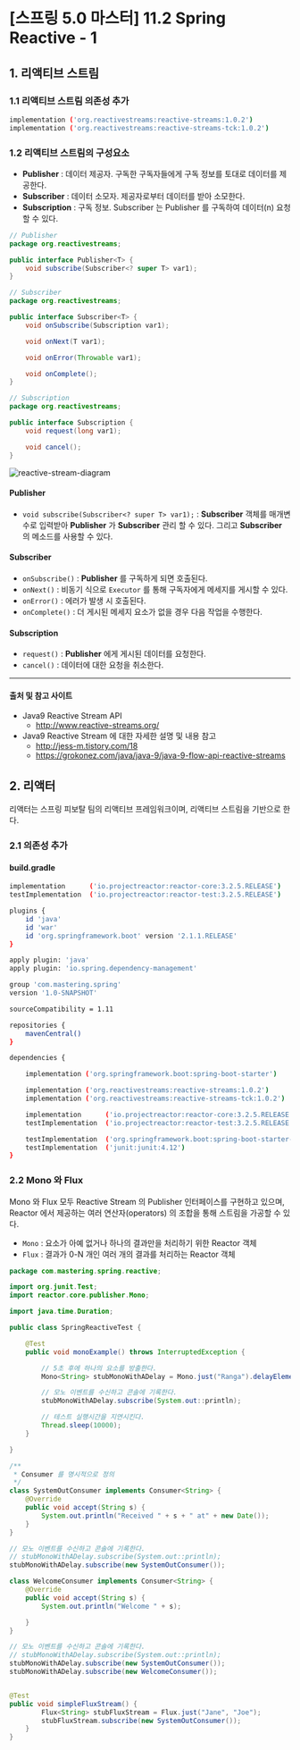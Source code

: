 # [스프링 5.0 마스터] 11.2 Spring Reactive - 1


## 1. 리액티브 스트림
### 1.1 리액티브 스트림 의존성 추가
```bash
implementation ('org.reactivestreams:reactive-streams:1.0.2')
implementation ('org.reactivestreams:reactive-streams-tck:1.0.2')
```
### 1.2 리액티브 스트림의 구성요소
+ **Publisher** : 데이터 제공자. 구독한 구독자들에게 구독 정보를 토대로 데이터를 제공한다.
+ **Subscriber** : 데이터 소모자. 제공자로부터 데이터를 받아 소모한다.
+ **Subscription** : 구독 정보. Subscriber 는 Publisher 를 구독하여 데이터(n) 요청할 수 있다. 

```java
// Publisher
package org.reactivestreams;

public interface Publisher<T> {
    void subscribe(Subscriber<? super T> var1);
}

// Subscriber
package org.reactivestreams;

public interface Subscriber<T> {
    void onSubscribe(Subscription var1);

    void onNext(T var1);

    void onError(Throwable var1);

    void onComplete();
}

// Subscription
package org.reactivestreams;

public interface Subscription {
    void request(long var1);

    void cancel();
}
```
![reactive-stream-diagram](https://grokonez.com/wp-content/uploads/2017/04/reactive-stream-flow-interface-behavior.png)

#### Publisher
+ `void subscribe(Subscriber<? super T> var1);` : **Subscriber** 객체를 매개변수로 입력받아 **Publisher** 가 **Subscriber** 관리 할 수 있다. 그리고 **Subscriber** 의 메소드를 사용할 수 있다.  

#### Subscriber
+ `onSubscribe()` : **Publisher** 를 구독하게 되면 호출된다.
+ `onNext()` : 비동기 식으로 `Executor` 를 통해 구독자에게 메세지를 게시할 수 있다.
+ `onError()` : 에러가 발생 시 호출된다.
+ `onComplete()` : 더 게시된 메세지 요소가 없을 경우 다음 작업을 수행한다.

#### Subscription
+ `request()` :  **Publisher** 에게 게시된 데이터를 요청한다.
+ `cancel()` : 데이터에 대한 요청을 취소한다.

---
#### 출처 및 참고 사이트
+ Java9 Reactive Stream API 
    - http://www.reactive-streams.org/
+ Java9 Reactive Stream 에 대한 자세한 설명 및 내용 참고 
    - http://jess-m.tistory.com/18
    - https://grokonez.com/java/java-9/java-9-flow-api-reactive-streams


## 2. 리액터
리액터는 스프링 피보탈 팀의 리액티브 프레임워크이며, 리액티브 스트림을 기반으로 한다. 

### 2.1 의존성 추가
#### build.gradle
```bash
implementation      ('io.projectreactor:reactor-core:3.2.5.RELEASE')
testImplementation  ('io.projectreactor:reactor-test:3.2.5.RELEASE')
```
```bash
plugins {
    id 'java'
    id 'war'
    id 'org.springframework.boot' version '2.1.1.RELEASE'
}

apply plugin: 'java'
apply plugin: 'io.spring.dependency-management'

group 'com.mastering.spring'
version '1.0-SNAPSHOT'

sourceCompatibility = 1.11

repositories {
    mavenCentral()
}

dependencies {

    implementation ('org.springframework.boot:spring-boot-starter')

    implementation ('org.reactivestreams:reactive-streams:1.0.2')
    implementation ('org.reactivestreams:reactive-streams-tck:1.0.2')

    implementation      ('io.projectreactor:reactor-core:3.2.5.RELEASE')
    testImplementation  ('io.projectreactor:reactor-test:3.2.5.RELEASE')

    testImplementation  ('org.springframework.boot:spring-boot-starter-test:2.1.2.RELEASE')
    testImplementation  ('junit:junit:4.12')
}
```
### 2.2 Mono 와 Flux
Mono 와 Flux 모두 Reactive Stream 의 Publisher 인터페이스를 구현하고 있으며, Reactor 에서 제공하는 여러 연산자(operators) 의 조합을 통해 스트림을 가공할 수 있다.

+ `Mono` : 요소가 아예 없거나 하나의 결과만을 처리하기 위한 Reactor 객체
+ `Flux` : 결과가 0-N 개인 여러 개의 결과를 처리하는 Reactor 객체

```java
package com.mastering.spring.reactive;

import org.junit.Test;
import reactor.core.publisher.Mono;

import java.time.Duration;

public class SpringReactiveTest {

    @Test
    public void monoExample() throws InterruptedException {

        // 5초 후에 하나의 요소를 방출한다.
        Mono<String> stubMonoWithADelay = Mono.just("Ranga").delayElement(Duration.ofSeconds(5));

        // 모노 이벤트를 수신하고 콘솔에 기록한다.
        stubMonoWithADelay.subscribe(System.out::println);

        // 테스트 실행시간을 지연시킨다.
        Thread.sleep(10000);
    }

}
```

```java
/**
 * Consumer 를 명시적으로 정의
 */
class SystemOutConsumer implements Consumer<String> {
    @Override
    public void accept(String s) {
        System.out.println("Received " + s + " at" + new Date());
    }
}

```
```java
// 모노 이벤트를 수신하고 콘솔에 기록한다.
// stubMonoWithADelay.subscribe(System.out::println);
stubMonoWithADelay.subscribe(new SystemOutConsumer());

```

```java
class WelcomeConsumer implements Consumer<String> {
    @Override
    public void accept(String s) {
        System.out.println("Welcome " + s);

    }
}
```

```java
// 모노 이벤트를 수신하고 콘솔에 기록한다.
// stubMonoWithADelay.subscribe(System.out::println);
stubMonoWithADelay.subscribe(new SystemOutConsumer());
stubMonoWithADelay.subscribe(new WelcomeConsumer());
```

```java

@Test
public void simpleFluxStream() {
        Flux<String> stubFluxStream = Flux.just("Jane", "Joe");
        stubFluxStream.subscribe(new SystemOutConsumer());
    }
}
```
